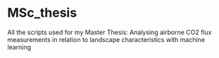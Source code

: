 # MSc_thesis
All the scripts used for my Master Thesis: Analysing airborne CO2 flux measurements in relation to landscape characteristics with machine learning
